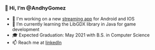 ### 👋 Hi, I’m @AndhyGomez
- 🚧 I'm working on a new [streaming app](https://github.com/AndhyGomez/FlutterEmergencyStreamer) for Android and IOS 
- 🌱 I’m currently learning the LibGDX library in Java for game development
- 🎓 Expected Graduation: May 2021 with B.S. in Computer Science
- 📫 Reach me at [linkedIn](https://www.linkedin.com/in/andhy-gomez/)

<!---
AndhyGomez/AndhyGomez is a ✨ special ✨ repository because its `README.md` (this file) appears on your GitHub profile.
You can click the Preview link to take a look at your changes.
--->
